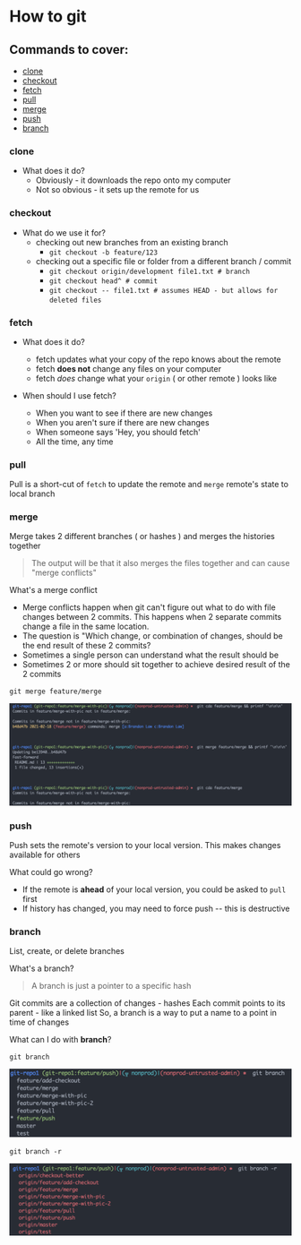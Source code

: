 # How to git

## Commands to cover:
* [clone](#clone)
* [checkout](#checkout)
* [fetch](#fetch)
* [pull](#pull)
* [merge](#merge)
* [push](#push)
* [branch](#branch)

### <a name="clone"></a> clone

* What does it do?
    * Obviously - it downloads the repo onto my computer
    * Not so obvious - it sets up the remote for us

### <a name="checkout"></a> checkout

* What do we use it for?
    * checking out new branches from an existing branch
        * `git checkout -b feature/123`
    * checking out a specific file or folder from a different branch / commit
        * `git checkout origin/development file1.txt # branch`
        * `git checkout head^ # commit `
        * `git checkout -- file1.txt # assumes HEAD - but allows for deleted files`

### <a name="fetch"></a> fetch

* What does it do?
    * fetch updates what your copy of the repo knows about the remote
    * fetch **does not** change any files on your computer
    * fetch _does_ change what your `origin` ( or other remote ) looks like

* When should I use fetch?
    * When you want to see if there are new changes
    * When you aren't sure if there are new changes
    * When someone says 'Hey, you should fetch'
    * All the time, any time

### <a name="pull"></a> pull

Pull is a short-cut of `fetch` to update the remote and `merge` remote's state to local branch

### <a name="merge"></a> merge

Merge takes 2 different branches ( or hashes ) and merges the histories together

> The output will be that it also merges the files together and can cause "merge conflicts"

What's a merge conflict
 - Merge conflicts happen when git can't figure out what to do with file changes between 2 commits.  This happens when 2 separate commits change a file in the same location.
 - The question is "Which change, or combination of changes, should be the end result of these 2 commits?
 - Sometimes a single person can understand what the result should be
 - Sometimes 2 or more should sit together to achieve desired result of the 2 commits

```
git merge feature/merge
```
<img src="./images/merge.png" />

### <a name="push"></a> push

Push sets the remote's version to your local version.  This makes changes available for others

What could go wrong?
* If the remote is **ahead** of your local version, you could be asked to `pull` first
* If history has changed, you may need to force push -- this is destructive

### <a name="branch"></a> branch

List, create, or delete branches

What's a branch?
> A branch is just a pointer to a specific hash

Git commits are a collection of changes - hashes
Each commit points to its parent - like a linked list
So, a branch is a way to put a name to a point in time of changes

What can I do with **branch**?

```
git branch
```
<img src="./images/branch.png">

```
git branch -r
```
<img src="./images/branch-r.png">
